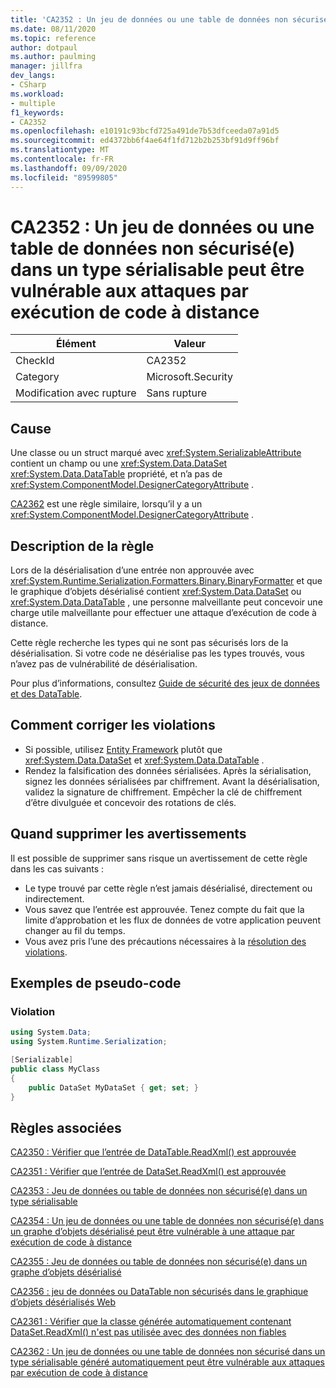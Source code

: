 ```yaml
---
title: 'CA2352 : Un jeu de données ou une table de données non sécurisé(e) dans un type sérialisable peut être vulnérable aux attaques par exécution de code à distance'
ms.date: 08/11/2020
ms.topic: reference
author: dotpaul
ms.author: paulming
manager: jillfra
dev_langs:
- CSharp
ms.workload:
- multiple
f1_keywords:
- CA2352
ms.openlocfilehash: e10191c93bcfd725a491de7b53dfceeda07a91d5
ms.sourcegitcommit: ed4372bb6f4ae64f1fd712b2b253bf91d9ff96bf
ms.translationtype: MT
ms.contentlocale: fr-FR
ms.lasthandoff: 09/09/2020
ms.locfileid: "89599805"
---
```

# <a name="ca2352-unsafe-dataset-or-datatable-in-serializable-type-can-be-vulnerable-to-remote-code-execution-attacks"></a>CA2352 : Un jeu de données ou une table de données non sécurisé(e) dans un type sérialisable peut être vulnérable aux attaques par exécution de code à distance

|Élément|Valeur|
|-|-|
|CheckId|CA2352|
|Category|Microsoft.Security|
|Modification avec rupture|Sans rupture|

## <a name="cause"></a>Cause

Une classe ou un struct marqué avec <xref:System.SerializableAttribute> contient un champ ou une <xref:System.Data.DataSet> <xref:System.Data.DataTable> propriété, et n’a pas de <xref:System.ComponentModel.DesignerCategoryAttribute> .

[CA2362](ca2362.md) est une règle similaire, lorsqu’il y a un <xref:System.ComponentModel.DesignerCategoryAttribute> .

## <a name="rule-description"></a>Description de la règle

Lors de la désérialisation d’une entrée non approuvée avec <xref:System.Runtime.Serialization.Formatters.Binary.BinaryFormatter> et que le graphique d’objets désérialisé contient <xref:System.Data.DataSet> ou <xref:System.Data.DataTable> , une personne malveillante peut concevoir une charge utile malveillante pour effectuer une attaque d’exécution de code à distance.

Cette règle recherche les types qui ne sont pas sécurisés lors de la désérialisation. Si votre code ne désérialise pas les types trouvés, vous n’avez pas de vulnérabilité de désérialisation.

Pour plus d’informations, consultez [Guide de sécurité des jeux de données et des DataTable](https://go.microsoft.com/fwlink/?linkid=2132227).

## <a name="how-to-fix-violations"></a>Comment corriger les violations

- Si possible, utilisez [Entity Framework](/ef/) plutôt que <xref:System.Data.DataSet> et <xref:System.Data.DataTable> .
- Rendez la falsification des données sérialisées. Après la sérialisation, signez les données sérialisées par chiffrement. Avant la désérialisation, validez la signature de chiffrement. Empêcher la clé de chiffrement d’être divulguée et concevoir des rotations de clés.

## <a name="when-to-suppress-warnings"></a>Quand supprimer les avertissements

Il est possible de supprimer sans risque un avertissement de cette règle dans les cas suivants :
- Le type trouvé par cette règle n’est jamais désérialisé, directement ou indirectement.
- Vous savez que l’entrée est approuvée. Tenez compte du fait que la limite d’approbation et les flux de données de votre application peuvent changer au fil du temps.
- Vous avez pris l’une des précautions nécessaires à la [résolution des violations](#how-to-fix-violations).

## <a name="pseudo-code-examples"></a>Exemples de pseudo-code

### <a name="violation"></a>Violation

```csharp
using System.Data;
using System.Runtime.Serialization;

[Serializable]
public class MyClass
{
    public DataSet MyDataSet { get; set; }
}
```

## <a name="related-rules"></a>Règles associées

[CA2350 : Vérifier que l’entrée de DataTable.ReadXml() est approuvée](ca2350.md)

[CA2351 : Vérifier que l’entrée de DataSet.ReadXml() est approuvée](ca2351.md)

[CA2353 : Jeu de données ou table de données non sécurisé(e) dans un type sérialisable](ca2353.md)

[CA2354 : Un jeu de données ou une table de données non sécurisé(e) dans un graphe d’objets désérialisé peut être vulnérable à une attaque par exécution de code à distance](ca2354.md)

[CA2355 : Jeu de données ou table de données non sécurisé(e) dans un graphe d’objets désérialisé](ca2355.md)

[CA2356 : jeu de données ou DataTable non sécurisés dans le graphique d’objets désérialisés Web](ca2356.md)

[CA2361 : Vérifier que la classe générée automatiquement contenant DataSet.ReadXml() n'est pas utilisée avec des données non fiables](ca2361.md)

[CA2362 : Un jeu de données ou une table de données non sécurisé dans un type sérialisable généré automatiquement peut être vulnérable aux attaques par exécution de code à distance](ca2362.md)